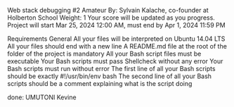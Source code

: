 Web stack debugging #2
 Amateur
 By: Sylvain Kalache, co-founder at Holberton School
 Weight: 1
 Your score will be updated as you progress.
 Project will start Mar 25, 2024 12:00 AM, must end by Apr 1, 2024 11:59 PM


Requirements
General
All your files will be interpreted on Ubuntu 14.04 LTS
All your files should end with a new line
A README.md file at the root of the folder of the project is mandatory
All your Bash script files must be executable
Your Bash scripts must pass Shellcheck without any error
Your Bash scripts must run without error
The first line of all your Bash scripts should be exactly #!/usr/bin/env bash
The second line of all your Bash scripts should be a comment explaining what is the script doing

done: UMUTONI Kevine
